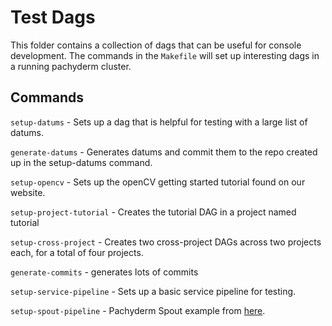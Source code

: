 # Test Dags
This folder contains a collection of dags that can be useful for console development. The commands in the `Makefile` will set up interesting dags in a running pachyderm cluster.

## Commands

`setup-datums` - Sets up a dag that is helpful for testing with a large list of datums.

`generate-datums` - Generates datums and commit them to the repo created up in the setup-datums command.

`setup-opencv` - Sets up the openCV getting started tutorial found on our website.

`setup-project-tutorial` - Creates the tutorial DAG in a project named tutorial

`setup-cross-project` - Creates two cross-project DAGs across two projects each, for a total of four projects.

`generate-commits` - generates lots of commits

`setup-service-pipeline` - Sets up a basic service pipeline for testing.

`setup-spout-pipeline` - Pachyderm Spout example from [here](https://github.com/pachyderm/pachyderm/tree/master/examples/spouts/spout101).

